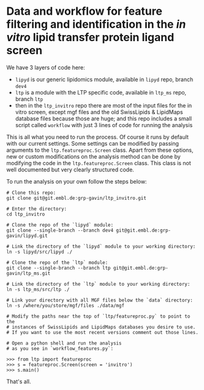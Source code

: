 # Data and workflow for feature filtering and identification in the *in vitro* lipid transfer protein ligand screen

We have 3 layers of code here:

* `lipyd` is our generic lipidomics module, available in `lipyd` repo, branch `dev4`
* `ltp` is a module with the LTP specific code, available in `ltp_ms` repo, branch `ltp`
* then in the `ltp_invitro` repo there are most of the input files for the in vitro screen, except mgf files and the old SwissLipids & LipidMaps database files because those are huge; and this repo includes a small script called `workflow` with just 3 lines of code for running the analysis

This is all what you need to run the process.
Of course it runs by default with our current settings.
Some settings can be modified by passing arguments to the
`ltp.featureproc.Screen` class. Apart from these options,
new or custom modifications on the analysis method can be
done by modifying the code in the `ltp.featureproc.Screen`
class. This class is not well documented but very clearly
structured code.

To run the analysis on your own follow the steps below:

```
# Clone this repo:
git clone git@git.embl.de:grp-gavin/ltp_invitro.git

# Enter the directory:
cd ltp_invitro

# Clone the repo of the `lipyd` module:
git clone --single-branch --branch dev4 git@git.embl.de:grp-gavin/lipyd.git

# Link the directory of the `lipyd` module to your working directory:
ln -s lipyd/src/lipyd ./

# Clone the repo of the `ltp` module:
git clone --single-branch --branch ltp git@git.embl.de:grp-gavin/ltp_ms.git

# Link the directory of the `ltp` module to your working directory:
ln -s ltp_ms/src/ltp ./

# Link your directory with all MGF files below the `data` directory:
ln -s /where/you/store/mgf/files ./data/mgf

# Modify the paths near the top of `ltp/featureproc.py` to point to the
# instances of SwissLipids and LipidMaps databases you desire to use.
# If you want to use the most recent versions comment out those lines.

# Open a python shell and run the analysis
# as you see in `workflow_features.py`:

>>> from ltp import featureproc
>>> s = featureproc.Screen(screen = 'invitro')
>>> s.main()
```

That's all.
